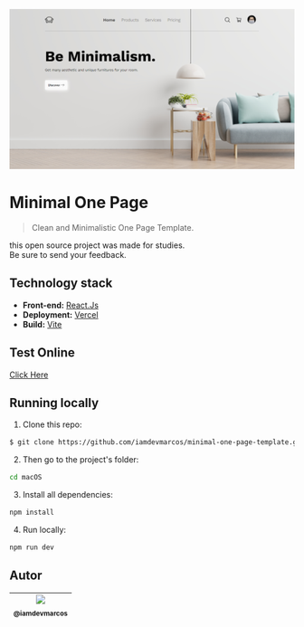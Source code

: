 <p align="center">
    <img src="./public/assets/Project.png" width="550">
</p>

# Minimal One Page
> Clean and Minimalistic One Page Template.

this open source project was made for studies. <br />
Be sure to send your feedback.

## Technology stack

* **Front-end:** [React.Js](https://reactjs.org/)
* **Deployment:** [Vercel](https://vercel.com/)
* **Build:** [Vite](https://vitejs.dev/)

## Test Online
[Click Here](https://furniture-iamdevmarcos.vercel.app/)

## Running locally

1. Clone this repo:

```sh
$ git clone https://github.com/iamdevmarcos/minimal-one-page-template.git
```

2. Then go to the project's folder:

```sh
cd macOS
```

3. Install all dependencies:

```sh
npm install
```

4. Run locally:

```sh
npm run dev
```

## Autor

| [<img src="https://avatars.githubusercontent.com/u/92524722?v=4" width=115><br><sub>@iamdevmarcos</sub>](https://github.com/iamdevmarcos) |
| :---: |